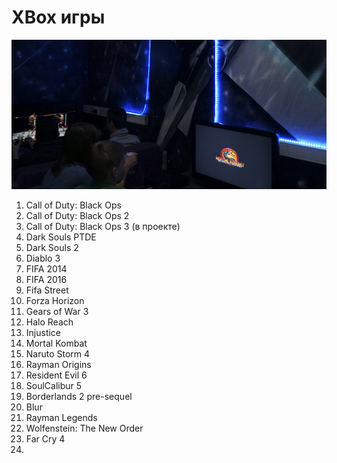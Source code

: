 # XBox игры

![](aaa.jpg)

1. Call of Duty: Black Ops 
2. Call of Duty: Black Ops 2
3. Call of Duty: Black Ops 3 (в проекте)
4. Dark Souls PTDE
5. Dark Souls 2
6. Diablo 3
7. FIFA 2014
8. FIFA 2016
9. Fifa Street
10. Forza Horizon
11. Gears of War 3
12. Halo Reach
13. Injustice
14. Mortal Kombat
15. Naruto Storm 4
16. Rayman Origins
17. Resident Evil 6
18. SoulCalibur 5
19. Borderlands 2 pre-sequel
20. Blur
21. Rayman Legends
22. Wolfenstein: The New Order
23. Far Cry 4
20. 